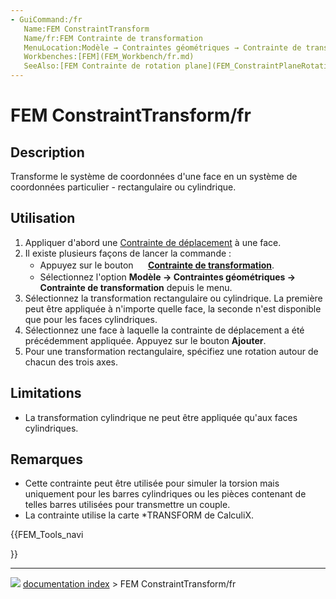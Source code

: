 ```yaml
---
- GuiCommand:/fr
   Name:FEM ConstraintTransform
   Name/fr:FEM Contrainte de transformation
   MenuLocation:Modèle → Contraintes géométriques → Contrainte de transformation
   Workbenches:[FEM](FEM_Workbench/fr.md)
   SeeAlso:[FEM Contrainte de rotation plane](FEM_ConstraintPlaneRotation/fr.md)
---
```


# FEM ConstraintTransform/fr

## Description

Transforme le système de coordonnées d\'une face en un système de coordonnées particulier - rectangulaire ou cylindrique.



## Utilisation

1.  Appliquer d\'abord une [Contrainte de déplacement](FEM_ConstraintDisplacement/fr.md) à une face.
2.  Il existe plusieurs façons de lancer la commande :
    -   Appuyez sur le bouton **<img src="images/FEM_ConstraintTransform.svg" width=16px> [Contrainte de transformation](FEM_ConstraintTransform/fr.md)**.
    -   Sélectionnez l\'option **Modèle → Contraintes géométriques → <img src="images/FEM_ConstraintTransform.svg" width=16px> Contrainte de transformation** depuis le menu.
3.  Sélectionnez la transformation rectangulaire ou cylindrique. La première peut être appliquée à n\'importe quelle face, la seconde n\'est disponible que pour les faces cylindriques.
4.  Sélectionnez une face à laquelle la contrainte de déplacement a été précédemment appliquée. Appuyez sur le bouton **Ajouter**.
5.  Pour une transformation rectangulaire, spécifiez une rotation autour de chacun des trois axes.

## Limitations

-   La transformation cylindrique ne peut être appliquée qu\'aux faces cylindriques.



## Remarques

-   Cette contrainte peut être utilisée pour simuler la torsion mais uniquement pour les barres cylindriques ou les pièces contenant de telles barres utilisées pour transmettre un couple.
-   La contrainte utilise la carte \*TRANSFORM de CalculiX.





{{FEM_Tools_navi

}}



---
![](images/Button_right.svg) [documentation index](../README.md) > FEM ConstraintTransform/fr
